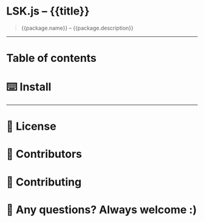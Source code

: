 # LSK.js – {{title}}

> {{package.name}} – {{package.description}}

<!-- template file="scripts/templates/badge.md" start -->
<!-- template end -->


<!-- template file="scripts/templates/preview.md" start -->
<!-- template end -->

-------------------------------

<!-- # 📒 Table of contents  -->
# Table of contents 
<!-- template file="scripts/templates/toc.md" start -->
<!-- template end -->

# ⌨️ Install 
<!-- template file="scripts/templates/install.md" start -->
<!-- template end -->

-------------------------------

<!-- template file="scripts/templates/body.md" start -->
<!-- template end -->

# 📖 License 
<!-- template file="scripts/templates/license.md" start -->
<!-- template end -->

# 👥 Contributors 
<!-- template file="scripts/templates/contributors.md" start -->
<!-- template end -->

# 👏 Contributing 
<!-- template file="scripts/templates/contributing.md" start -->
<!-- template end -->

# 📮 Any questions? Always welcome :)
<!-- template file="scripts/templates/contacts.md" start -->
<!-- template end -->






